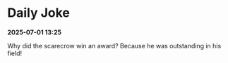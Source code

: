 # Daily Joke

**2025-07-01 13:25**

Why did the scarecrow win an award? Because he was outstanding in his field!
